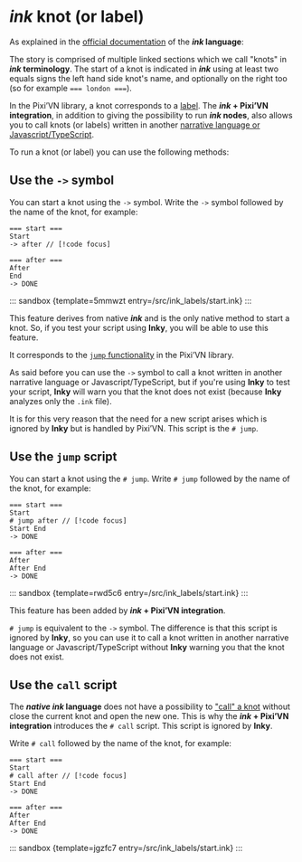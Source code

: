 # *ink* knot (or label)

As explained in the [official documentation](https://www.inklestudios.com/ink/web-tutorial/) of the ***ink* language**:

The story is comprised of multiple linked sections which we call "knots" in ***ink* terminology**. The start of a knot is indicated in ***ink*** using at least two equals signs the left hand side knot's name, and optionally on the right too (so for example `=== london ===`).

In the Pixi’VN library, a knot corresponds to a [label](/start/labels.md#label). The ***ink* + Pixi’VN integration**, in addition to giving the possibility to run ***ink* nodes**, also allows you to call knots (or labels) written in another [narrative language or Javascript/TypeScript](/start/narration.md).

To run a knot (or label) you can use the following methods:

## Use the `->` symbol

You can start a knot using the `->` symbol. Write the `->` symbol followed by the name of the knot, for example:

```ink
=== start ===
Start
-> after // [!code focus]

=== after ===
After
End
-> DONE
```

::: sandbox {template=5mmwzt entry=/src/ink_labels/start.ink}
:::

This feature derives from native ***ink*** and is the only native method to start a knot. So, if you test your script using **Inky**, you will be able to use this feature.

It corresponds to the [`jump` functionality](/start/labels.md#jump-to-a-label) in the Pixi’VN library.

As said before you can use the `->` symbol to call a knot written in another narrative language or Javascript/TypeScript, but if you're using **Inky** to test your script, **Inky** will warn you that the knot does not exist (because **Inky** analyzes only the `.ink` file).

It is for this very reason that the need for a new script arises which is ignored by **Inky** but is handled by Pixi’VN. This script is the `# jump`.

## Use the `jump` script

You can start a knot using the `# jump`. Write `# jump` followed by the name of the knot, for example:

```ink
=== start ===
Start
# jump after // [!code focus]
Start End
-> DONE

=== after ===
After
After End
-> DONE
```

::: sandbox {template=rwd5c6 entry=/src/ink_labels/start.ink}
:::

This feature has been added by ***ink* + Pixi’VN integration**.

`# jump` is equivalent to the `->` symbol. The difference is that this script is ignored by **Inky**, so you can use it to call a knot written in another narrative language or Javascript/TypeScript without **Inky** warning you that the knot does not exist.

## Use the `call` script

The ***native ink* language** does not have a possibility to ["call" a knot](/start/labels.md#call-a-label) without close the current knot and open the new one. This is why the ***ink* + Pixi’VN integration** introduces the `# call` script. This script is ignored by **Inky**.

Write `# call` followed by the name of the knot, for example:

```ink
=== start ===
Start
# call after // [!code focus]
Start End
-> DONE

=== after ===
After
After End
-> DONE
```

::: sandbox {template=jgzfc7 entry=/src/ink_labels/start.ink}
:::
